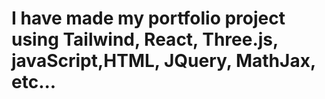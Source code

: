# I have made my portfolio project using Tailwind, React, Three.js, javaScript,HTML, JQuery, MathJax, etc...

